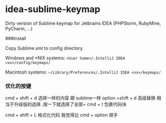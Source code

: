 idea-sublime-keymap
===================

Dirty version of Sublime keymap for Jetbrains IDEA (PHPStorm, RubyMine, PyCharm, ...)

###Install

Copy Sublime.xml to config directory.

Windows and *NIX systems: `<User home>/.IntelliJ IDEA <xx>/config/keymaps/`

Macintosh systems: `~/Library/Preferences/.IntelliJ IDEA <xx>/keymaps/`


### 优化的按键

cmd + shift + d 选择一样的内容 跟 sublime一样
option +shift + d 高级替换 相当于升级版的选择..按一下就选择了全部~
cmd + t 包裹代码块

cmd + shift + L 格式化代码 我觉得比 cmd + option 顺手
